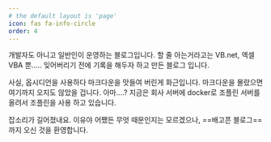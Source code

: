 ```yaml
---
# the default layout is 'page'
icon: fas fa-info-circle
order: 4
---
```


개발자도 아니고 일반인이 운영하는 블로그입니다.
할 줄 아는거라고는 VB.net, 엑셀 VBA 뿐.....
잊어버리기 전에 기록을 해두자 하고 만든 블로그 입니다.

사실, 옵시디언을 사용하다 마크다운을 맛들여 버린게 화근입니다.
마크다운을 몰랐으면 여기까지 오지도 않았을 겁니다. 아마....?
지금은 회사 서버에 docker로 조플린 서버를 올려서 조플린을 사용 하고 있습니다.

잡소리가 길어졌내요.
이유야 어쨌든 무엇 때문인지는 모르겠으나, ==배고픈 블로그==까지 오신 것을 환영합니다.